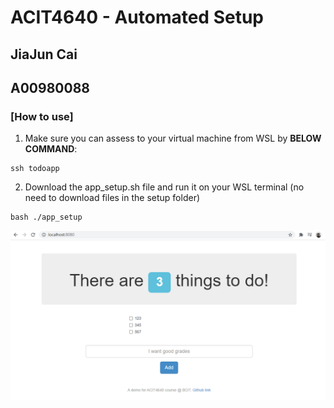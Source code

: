 # ACIT4640 - Automated Setup
## JiaJun Cai
## A00980088
### [How to use]
1. Make sure you can assess to your virtual machine from WSL by **BELOW COMMAND**:

```
ssh todoapp
```
2. Download the app_setup.sh file and run it on your WSL terminal (no need to download files in the setup folder)
```
bash ./app_setup
```
![Screenshot](/setup/screenshot.PNG)
